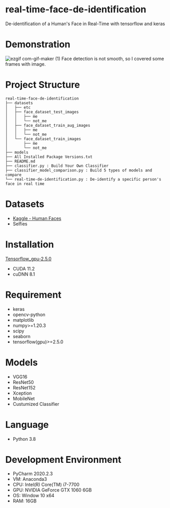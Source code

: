 # real-time-face-de-identification
 De-identification of a Human's Face in Real-Time with tensorflow and keras
 
# Demonstration
![ezgif com-gif-maker (1)](https://user-images.githubusercontent.com/93585651/214617538-57715bec-05c6-416f-8117-dc8e7ff94927.gif)
Face detection is not smooth, so I covered some frames with image.

# Project Structure
```
real-time-face-de-identification
├── datasets
│   ├── etc
│   ├── face_dataset_test_images
│   │   ├── me
│   │   └── not_me
│   ├── face_dataset_train_aug_images
│   │   ├── me
│   │   └── not_me
│   └── face_dataset_train_images
│       ├── me
│       └── not_me
├── models
├── All Installed Package Versions.txt
├── README.md
├── classifier.py : Build Your Own Classifier
├── classifier_model_comparison.py : Build 5 types of models and compare
└── real-time-de-identification.py : De-identify a specific person's face in real time
```
# Datasets
- [Kaggle - Human Faces](https://www.kaggle.com/datasets/ashwingupta3012/human-faces)
- Selfies

# Installation
[Tensorflow_gpu-2.5.0](https://www.tensorflow.org/install/source_windows#tested_build_configurations)
- CUDA 11.2
- cuDNN 8.1

# Requirement
- keras
- opencv-python
- matplotlib
- numpy>=1.20.3
- scipy
- seaborn
- tensorflow(gpu)>=2.5.0

# Models
- VGG16
- ResNet50
- ResNet152
- Xception
- MobileNet
- Custumized Classifier

# Language
- Python 3.8

# Development Environment
- PyCharm 2020.2.3
- VM: Anaconda3
- CPU: Intel(R) Core(TM) i7-7700
- GPU: NVIDIA GeForce GTX 1060 6GB
- OS: Window 10 x64
- RAM: 16GB
